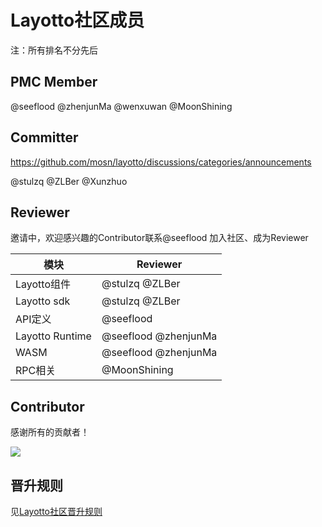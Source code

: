 # Layotto社区成员
注：所有排名不分先后
## PMC Member
@seeflood @zhenjunMa @wenxuwan @MoonShining

## Committer
https://github.com/mosn/layotto/discussions/categories/announcements

@stulzq @ZLBer @Xunzhuo

## Reviewer
邀请中，欢迎感兴趣的Contributor联系@seeflood 加入社区、成为Reviewer

|  模块   | Reviewer |
|  ----  | --- |
| Layotto组件  | @stulzq @ZLBer  |
| Layotto sdk  | @stulzq @ZLBer  |
| API定义  | @seeflood |
| Layotto Runtime  | @seeflood @zhenjunMa |
| WASM  | @seeflood @zhenjunMa |
| RPC相关  | @MoonShining |


## Contributor

感谢所有的贡献者！

<a href="https://github.com/mosn/layotto/graphs/contributors">
  <img src="https://contrib.rocks/image?repo=mosn/layotto" />
</a>

## 晋升规则
见[Layotto社区晋升规则](docs/community/promote.md)
